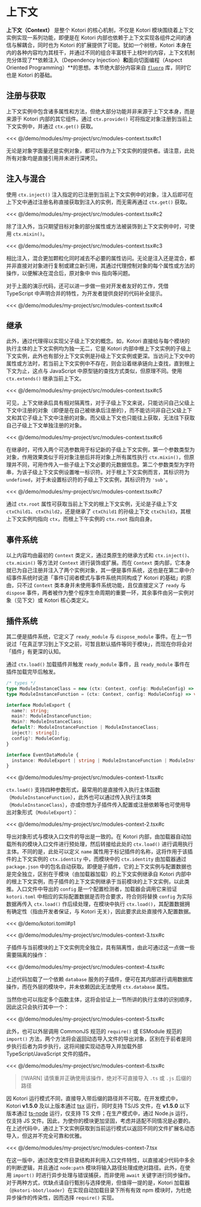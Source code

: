 # 上下文

**上下文（Context）** 是整个 Kotori 的核心机制，不仅是 Kotori 模块围绕着上下文实例实现一系列功能，即便是在 Kotori 内部也依赖于上下文实现各组件之间的通信与解耦合，同时也为 Kotori 的扩展提供了可能。犹如一个树根，Kotori 本身在内的各种内容均为其枝干，并通过不同的组合丰富枝干上枝叶的内容，上下文机制充分体现了**依赖注入（Dependency Injection）**和**面向切面编程（Aspect Oriented Programming）**的思想。本节绝大部分内容来自 [`fluoro`](https://www.npmjs.com/package/fluoro) 库，同时它也是 Kotori 的基础。

## 注册与获取

上下文实例中包含诸多属性和方法，但绝大部分功能并非来源于上下文本身，而是来源于 Kotori 内部的其它组件。通过 `ctx.provide()` 可将指定对象注册到当前上下文实例中，并通过 `ctx.get()` 获取。

<<< @/demo/modules/my-project/src/modules-context.tsx#c1

无论是对象字面量还是实例对象，都可以作为上下文实例的提供者。请注意，此处所有对象均是直接引用并未进行深拷贝。

## 注入与混合

使用 `ctx.inject()` 注入指定的已注册到当前上下文实例中的对象，注入后即可在上下文中通过注册名称直接获取到注入的实例，而无需再通过 `ctx.get()` 获取。

<<< @/demo/modules/my-project/src/modules-context.tsx#c2

除了注入外，当只期望目标对象的部分属性或方法被装饰到上下文实例中时，可使用 `ctx.mixin()`。

<<< @/demo/modules/my-project/src/modules-context.tsx#c3

相比注入，混合更加颗粒化同时减去不必要的属性访问。无论是注入还是混合，都并非直接对对象进行复制或建立新引用，其通过代理控制对象的每个属性或方法的操作，以便解决在混合后，原对象中 this 指向等问题。

对于上面的演示代码，还可以进一步做一些对开发者友好的工作，凭借 TypeScript 中声明合并的特性，为开发者提供良好的代码补全提示。

<<< @/demo/modules/my-project/src/modules-context.tsx#c4

## 继承

此外，通过代理得以实现父子级上下文的概念。如，Kotori 直接给与每个模块的执行主体的上下文实例均为独一无二，它是 Kotori 内部中根上下文实例的子级上下文实例，此外也有部分上下文实例是孙级上下文实例或更深。当访问上下文中的属性或方法时，若当前上下文实例中不存在，则会沿着继承链向上查找，直到根上下文为止，这点与 JavaScript 中原型链的查找方式类似，但原理不同。使用 `ctx.extends()` 继承当前上下文。

<<< @/demo/modules/my-project/src/modules-context.tsx#c5

可见，上下文继承后具有相对隔离性，对于子级上下文来说，只能访问自己父级上下文中注册的对象（即便是在自己被继承后注册的），而不能访问非自己父级上下文和其它子级上下文中注册的对象。而父级上下文也只能往上获取，无法往下获取自己子级上下文单独注册的对象。

<<< @/demo/modules/my-project/src/modules-context.tsx#c6

在继承时，可传入两个可选参数用于标记新的子级上下文实例，第一个参数类型为对象，作用效果类似于将对象注册后并将对象上所有属性执行 `ctx.mixin()`，但原理并不同，可用作传入一些子级上下文必要的元数据信息。第二个参数类型为字符串，为该子级上下文实例设置唯一标识符。对于根上下文实例而言，其标识符为 `undefined`，对于未设置标识符的子级上下文实例，其标识符为 `'sub'`。

<<< @/demo/modules/my-project/src/modules-context.tsx#c7

通过 `ctx.root` 属性可获取当前上下文的根上下文实例，无论是子级上下文 `ctxChild1`、`ctxChild2`，还是继承了 `ctxChild1` 的孙级上下文 `ctxChild3`，其根上下文实例均指向 `ctx`，而根上下午实例的 `ctx.root` 指向自身。

## 事件系统

以上内容均由最初的 `Context` 类定义，通过类原生的继承方式和 `ctx.inject()`、`ctx.mixin()` 等方法对 `Context` 进行装饰或扩展。而在 `Context` 类内部，它本身就已为自己注册并注入了两个实例对象，其一便是事件系统，这也是在第二章中介绍事件系统时说道「事件订阅者模式与事件系统共同构成了 Kotori 的基础」的原由，只不过 `Context` 类本身并未使用事件系统功能，且仅直接定义了 `ready` 与 `dispose` 事件，两者被作为整个程序生命周期的重要一环，其余事件由另一实例对象（见下文）或 Kotori 核心类定义。

## 插件系统

其二便是插件系统，它定义了 `ready_module` 与 `dispose_module` 事件。在上一节说过「在真正学习到上下文之前，可暂且默认插件等同于模块」，而现在你将会对「插件」有更深的认知。

通过 `ctx.load()` 加载插件并触发 `ready_module` 事件，且 `ready_module` 事件在插件加载完毕后触发。

```typescript
/* types */
type ModuleInstanceClass = new (ctx: Context, config: ModuleConfig) => void;
type ModuleInstanceFunction = (ctx: Context, config: ModuleConfig) => void;

interface ModuleExport {
  name?: string;
  main?: ModuleInstanceFunction;
  Main?: ModuleInstanceClass;
  default?: ModuleInstanceFunction | ModuleInstanceClass;
  inject?: string[];
  config?: ModuleConfig;
}

interface EventDataModule {
  instance: ModuleExport | string | ModuleInstanceFunction | ModuleInstanceClass;
}
```

<<< @/demo/modules/my-project/src/modules-context-1.tsx#c

`ctx.load()` 支持四种参数形式，最常用的是直接传入执行主体函数（`ModuleInstanceFunction`），此外也可以通过传入执行主体类（`ModuleInstanceClass`），亦或你想为子插件传入配置或注册依赖等也可使用导出对象形式（`ModuleExport`）：

<<< @/demo/modules/my-project/src/modules-context-2.tsx#c

导出对象形式与模块入口文件的导出是一致的。在 Kotori 内部，由加载器自动加载所有的模块入口文件进行预处理，然后转接给此处的 `ctx.load()` 进行调用执行主体。不同的是，此处可以定义 `name` 属性用于标记插件的名称，这将作用于该插件的上下文实例的 `ctx.identity` 中，而模块中的 `ctx.identity` 由加载器通过 `package.json` 中的包名自动获取。即便是子插件，它的上下文实例与配置数据也是完全独立，区别在于模块（由加载器加载）的上下文实例继承自 Kotori 内部中的根上下文实例，而子插件的上下文实例继承于当前模块的上下文实例，以此类推。入口文件中导出的 `config` 是一个配置检测者，加载器会调用它来验证 `kotori.toml` 中相应的实际配置数据是否符合要求，符合则将替换 `config` 为实际数据再传入 `ctx.load()` 作后续处理，在模块中执行 `ctx.load()`，其配置数据拥有确定性（指由开发者保证，与 Kotori 无关），因此要求此处直接传入配置数据。

<<< @/demo/kotori.toml#p1

<<< @/demo/modules/my-project/src/modules-context-3.tsx#c

子插件与当前模块的上下文实例完全独立，具有隔离性，由此可通过这一点做一些需要隔离的操作：

<<< @/demo/modules/my-project/src/modules-context-4.tsx#c

上述代码加载了一个依赖 `database` 服务的子插件，便可在其内部进行调用数据库操作，而在外层的模块中，并未依赖因此无法使用 `ctx.database` 属性。

当然你也可以指定多个函数主体，这将会验证上一节所讲的执行主体的识别顺序，因此这只会执行其中一个：

<<< @/demo/modules/my-project/src/modules-context-5.tsx#c

此外，也可以外层调用 CommonJS 规范的 `require()` 或 ESModule 规范的 `import()` 方法，两个方法将会返回动态导入文件的导出对象，区别在于前者是同步执行后者为异步执行，这将间接实现动态导入并加载外部 TypeScript/JavaScript 文件的插件。

<<< @/demo/modules/my-project/src/modules-context-6.tsx#c

> [!WARN]
> 请慎重并正确使用该操作，绝对不可直接导入 `.ts` 或 `.js` 后缀的路径

因 Kotori 运行模式不同，直接导入带后缀的路径并不可取。在开发模式中，Kotori **v1.5.0** 及以上版本通过 [tsx](https://github.com/privatenumber/tsx) 运行，同时支持 TS/JS 文件，在 **v1.5.0** 以下版本通过 [ts-node](https://github.com/TypeStrong/ts-node) 运行，仅支持 TS 文件；在生产模式中，通过 Node.js 运行，仅支持 JS 文件。因此，为使你的模块更加坚固，考虑并适配不同情况是必要的。在上述代码中，通过上下文实例获取到当前运行模式以返回不同的文件扩展名动态导入，但这并不完全可靠和优雅。

<<< @/demo/modules/my-project/src/modules-context-7.tsx

在这一版中，通过改变文件目录结构并利用入口文件特性，以直接减少代码中多余的判断逻辑，并且通过 `node:path` 模块将输入路径处理成绝对路径。此外，在使用 `import()` 时进行异步处理与错误捕获，而非使用 `await` 关键字进行同步操作。对于两种方式，优缺点请自行甄别与选择使用，但值得一提的是，Kotori 加载器（`@kotori-bbot/loader`）在实现自动加载目录下所有有效 npm 模块时，为杜绝异步操作的传染性，因而选择 `require()` 实现。
